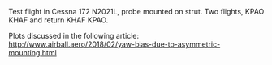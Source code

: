 Test flight in Cessna 172 N2021L, probe mounted on strut. Two flights,
KPAO KHAF and return KHAF KPAO.

Plots discussed in the following article:
http://www.airball.aero/2018/02/yaw-bias-due-to-asymmetric-mounting.html
